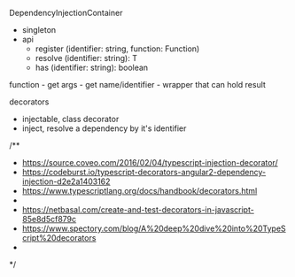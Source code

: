 DependencyInjectionContainer
- singleton
- api
    - register (identifier: string, function: Function)
    - resolve <T>(identifier: string): T
    - has (identifier: string): boolean
    
function
    - get args
        - get name/identifier
    - wrapper that can hold result



decorators
- injectable, class decorator
- inject, resolve a dependency by it's identifier

/**
 * https://source.coveo.com/2016/02/04/typescript-injection-decorator/
 * https://codeburst.io/typescript-decorators-angular2-dependency-injection-d2e2a1403162
 * https://www.typescriptlang.org/docs/handbook/decorators.html
 *
 * https://netbasal.com/create-and-test-decorators-in-javascript-85e8d5cf879c
 * https://www.spectory.com/blog/A%20deep%20dive%20into%20TypeScript%20decorators
 *
 */
